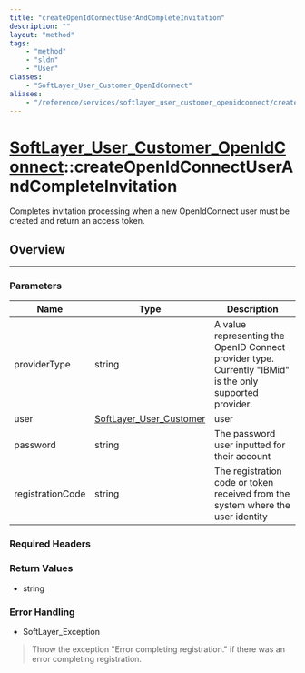 ```yaml
---
title: "createOpenIdConnectUserAndCompleteInvitation"
description: ""
layout: "method"
tags:
    - "method"
    - "sldn"
    - "User"
classes:
    - "SoftLayer_User_Customer_OpenIdConnect"
aliases:
    - "/reference/services/softlayer_user_customer_openidconnect/createOpenIdConnectUserAndCompleteInvitation"
---
```

# [SoftLayer_User_Customer_OpenIdConnect](/reference/services/SoftLayer_User_Customer_OpenIdConnect)::createOpenIdConnectUserAndCompleteInvitation

Completes invitation processing when a new OpenIdConnect user must be created and return an access token.


## Overview 


-----

### Parameters 
|Name | Type | Description |
| --- | --- | --- |
|providerType| string| A value representing the OpenID Connect provider type. Currently "IBMid" is the only supported provider.|
|user| <a href='/reference/datatypes/SoftLayer_User_Customer'>SoftLayer_User_Customer </a>| user|
|password| string| The password user inputted for their account|
|registrationCode| string| The registration code or token received from the system where the user identity|


### Required Headers


### Return Values
* string



### Error Handling

* SoftLayer_Exception 

> Throw the exception "Error completing registration." if there was an error completing registration. 



